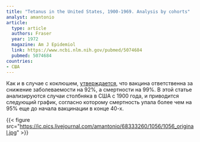 ```yaml
---
title: "Tetanus in the United States, 1900-1969. Analysis by cohorts"
analyst: amantonio
article:
  type: article
  authors: Fraser
  year: 1972
  magazine: Am J Epidemiol
  link: https://www.ncbi.nlm.nih.gov/pubmed/5074684
  pubmed: 5074684
countries:
- США
---
```


Как и в случае с коклюшем, [утверждается](https://www.ncbi.nlm.nih.gov/pubmed/18000199), что вакцина ответственна за снижение заболеваемости на 92%, а смертности на 99%.
В этой статье анализируются случаи столбняка в США с 1900 года, и приводится следующий график, согласно которому смертность упала более чем на 95% еще до начала вакцинации в конце 40-х.

{{< figure src="https://ic.pics.livejournal.com/amantonio/68333260/1056/1056_original.jpg" >}}

